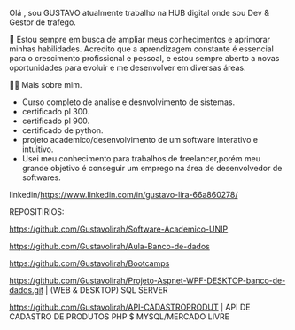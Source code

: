 
Olá , sou GUSTAVO atualmente trabalho na HUB digital onde sou Dev & Gestor de trafego.

🔭 Estou sempre em busca de ampliar meus conhecimentos e aprimorar minhas habilidades. Acredito que a aprendizagem constante é essencial para o crescimento profissional e pessoal, e estou sempre aberto a novas oportunidades para evoluir e me desenvolver em diversas áreas.

👩‍💻 Mais sobre mim.
- Curso completo de analise e desnvolvimento de sistemas.
- certificado pl 300.
- certificado pl 900.
- certificado de python.
- projeto academico/desenvolvimento de um software interativo e intuitivo.
- Usei meu conhecimento para trabalhos de freelancer,porém meu grande objetivo é conseguir um emprego na área de desenvolvedor de softwares.

linkedin/https://www.linkedin.com/in/gustavo-lira-66a860278/

REPOSITIRIOS:

https://github.com/Gustavolirah/Software-Academico-UNIP

https://github.com/Gustavolirah/Aula-Banco-de-dados

https://github.com/Gustavolirah/Bootcamps

https://github.com/Gustavolirah/Projeto-Aspnet-WPF-DESKTOP-banco-de-dados.git     | (WEB & DESKTOP) SQL SERVER

https://github.com/Gustavolirah/API-CADASTROPRODUT         | API DE CADASTRO DE PRODUTOS PHP $ MYSQL/MERCADO LIVRE

